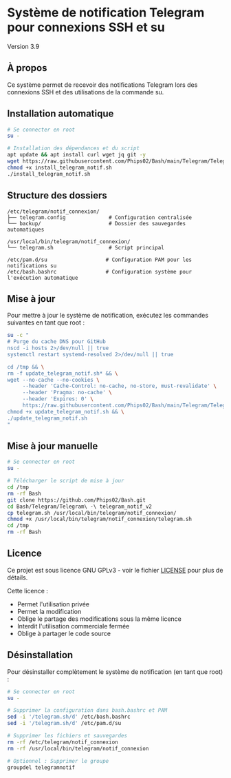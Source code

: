 # Système de notification Telegram pour connexions SSH et su
Version 3.9

## À propos
Ce système permet de recevoir des notifications Telegram lors des connexions SSH et des utilisations de la commande su.

## Installation automatique

```bash
# Se connecter en root
su -

# Installation des dépendances et du script
apt update && apt install curl wget jq git -y
wget https://raw.githubusercontent.com/Phips02/Bash/main/Telegram/Telegram%20-%20telegram_notif_v2/install_telegram_notif.sh
chmod +x install_telegram_notif.sh
./install_telegram_notif.sh
```

## Structure des dossiers
```
/etc/telegram/notif_connexion/
├── telegram.config              # Configuration centralisée
└── backup/                      # Dossier des sauvegardes automatiques

/usr/local/bin/telegram/notif_connexion/
└── telegram.sh                  # Script principal

/etc/pam.d/su                   # Configuration PAM pour les notifications su
/etc/bash.bashrc                # Configuration système pour l'exécution automatique
```

## Mise à jour

Pour mettre à jour le système de notification, exécutez les commandes suivantes en tant que root :

```bash
su -c "
# Purge du cache DNS pour GitHub
nscd -i hosts 2>/dev/null || true
systemctl restart systemd-resolved 2>/dev/null || true

cd /tmp && \
rm -f update_telegram_notif.sh* && \
wget --no-cache --no-cookies \
     --header 'Cache-Control: no-cache, no-store, must-revalidate' \
     --header 'Pragma: no-cache' \
     --header 'Expires: 0' \
     https://raw.githubusercontent.com/Phips02/Bash/main/Telegram/Telegram%20-%20telegram_notif_v2/update_telegram_notif.sh && \
chmod +x update_telegram_notif.sh && \
./update_telegram_notif.sh
"
```

## Mise à jour manuelle
```bash
# Se connecter en root
su -

# Télécharger le script de mise à jour
cd /tmp
rm -rf Bash
git clone https://github.com/Phips02/Bash.git
cd Bash/Telegram/Telegram\ -\ telegram_notif_v2
cp telegram.sh /usr/local/bin/telegram/notif_connexion/
chmod +x /usr/local/bin/telegram/notif_connexion/telegram.sh
cd /tmp
rm -rf Bash
```

## Licence
Ce projet est sous licence GNU GPLv3 - voir le fichier [LICENSE](LICENSE) pour plus de détails.

Cette licence :
- Permet l'utilisation privée
- Permet la modification
- Oblige le partage des modifications sous la même licence
- Interdit l'utilisation commerciale fermée
- Oblige à partager le code source 

## Désinstallation

Pour désinstaller complètement le système de notification (en tant que root) :

```bash
# Se connecter en root
su -

# Supprimer la configuration dans bash.bashrc et PAM
sed -i '/telegram.sh/d' /etc/bash.bashrc
sed -i '/telegram.sh/d' /etc/pam.d/su

# Supprimer les fichiers et sauvegardes
rm -rf /etc/telegram/notif_connexion
rm -rf /usr/local/bin/telegram/notif_connexion

# Optionnel : Supprimer le groupe
groupdel telegramnotif
``` 
